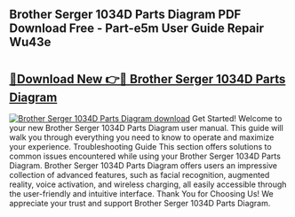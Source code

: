 ## Brother Serger 1034D Parts Diagram PDF Download Free - Part-e5m User Guide Repair Wu43e

# <h2><a href="http://dfjk25.blite.top/?on=Brother+Serger+1034D+Parts+Diagram">🔗Download New 👉🔴 Brother Serger 1034D Parts Diagram</a></h2>

[![Brother Serger 1034D Parts Diagram download](https://i.imgur.com/lujVjoI.png)](http://dfjk25.blite.top/?on=Brother+Serger+1034D+Parts+Diagram)
Get Started! Welcome to your new Brother Serger 1034D Parts Diagram user manual. This guide will walk you through everything you need to know to operate and maximize your experience. Troubleshooting Guide This section offers solutions to common issues encountered while using your Brother Serger 1034D Parts Diagram. Brother Serger 1034D Parts Diagram offers users an impressive collection of advanced features, such as facial recognition, augmented reality, voice activation, and wireless charging, all easily accessible through the user-friendly and intuitive interface. Thank You for Choosing Us! We appreciate your trust and support Brother Serger 1034D Parts Diagram.
